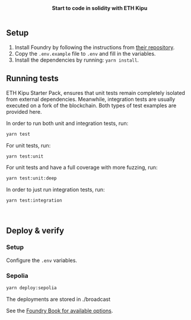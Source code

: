 <div align="center"><strong>Start to code in solidity with ETH Kipu</strong></div>

<br />

## Setup

1. Install Foundry by following the instructions from [their repository](https://github.com/foundry-rs/foundry#installation).
2. Copy the `.env.example` file to `.env` and fill in the variables.
3. Install the dependencies by running: `yarn install`.

## Running tests

ETH Kipu Starter Pack, ensures that unit tests remain completely isolated from external dependencies. Meanwhile, integration tests are usually executed on a fork of the blockchain. Both types of test examples are provided here.

In order to run both unit and integration tests, run:

```bash
yarn test
```

For unit tests, run:

```bash
yarn test:unit
```

For unit tests and have a full coverage with more fuzzing, run:

```bash
yarn test:unit:deep
```

In order to just run integration tests, run:

```bash
yarn test:integration
```

<br>

## Deploy & verify

### Setup

Configure the `.env` variables.

### Sepolia

```bash
yarn deploy:sepolia
```

The deployments are stored in ./broadcast

See the [Foundry Book for available options](https://book.getfoundry.sh/reference/forge/forge-create.html).
